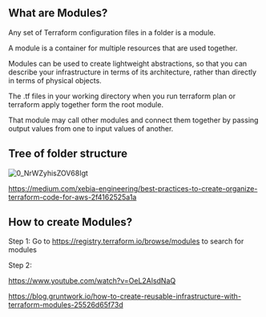 ## What are Modules?

Any set of Terraform configuration files in a folder is a module. 

A module is a container for multiple resources that are used together. 

Modules can be used to create lightweight abstractions, so that you can describe your infrastructure in terms of its architecture, rather than directly in terms of physical objects.

The .tf files in your working directory when you run terraform plan or terraform apply together form the root module. 

That module may call other modules and connect them together by passing output values from one to input values of another.

## Tree of folder structure

![0_NrWZyhisZOV68Igt](https://user-images.githubusercontent.com/105854053/177127555-7cd6145b-2a85-43dc-a873-c643fc310ed1.png)

https://medium.com/xebia-engineering/best-practices-to-create-organize-terraform-code-for-aws-2f4162525a1a

## How to create Modules?

Step 1: Go to https://registry.terraform.io/browse/modules to search for modules

Step 2: 

https://www.youtube.com/watch?v=OeL2AlsdNaQ

https://blog.gruntwork.io/how-to-create-reusable-infrastructure-with-terraform-modules-25526d65f73d

